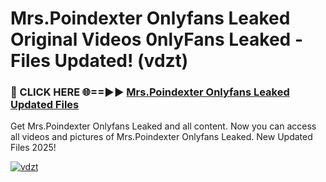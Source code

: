 # Mrs.Poindexter Onlyfans Leaked Original Videos 0nlyFans Leaked - Files Updated! (vdzt)

<h3>🔴 CLICK HERE 🌐==►► <a href="https://hetstrat.blog/NMqPAm" rel="nofollow">Mrs.Poindexter Onlyfans Leaked Updated Files</a></h3>

Get Mrs.Poindexter Onlyfans Leaked and all content. Now you can access all videos and pictures of Mrs.Poindexter Onlyfans Leaked. New Updated Files 2025!

[![vdzt](https://i.imgur.com/K7sEzmb.gif)](https://hetstrat.blog/NMqPAm)
